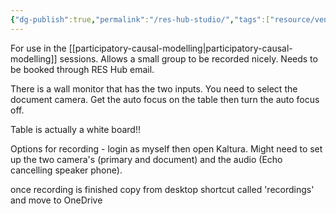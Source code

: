 ```yaml
---
{"dg-publish":true,"permalink":"/res-hub-studio/","tags":["resource/venue"]}
---
```



For use in the [[participatory-causal-modelling\|participatory-causal-modelling]] sessions. Allows a small group to be recorded nicely. Needs to be booked through RES Hub email. 

There is a wall monitor that has the two inputs. You need to select the document camera. Get the auto focus on the table then turn the auto focus off. 

Table is actually a white board!!

Options for recording - login as myself then open Kaltura. Might need to set up the two camera's (primary and document) and the audio (Echo cancelling speaker phone). 

once recording is finished copy from desktop shortcut called 'recordings' and move to OneDrive

